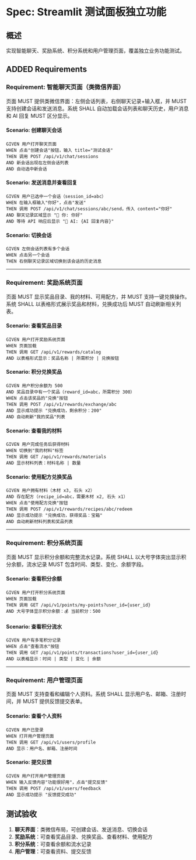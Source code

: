 # Spec: Streamlit 测试面板独立功能

## 概述
实现智能聊天、奖励系统、积分系统和用户管理页面，覆盖独立业务功能测试。

## ADDED Requirements

### Requirement: 智能聊天页面（类微信界面）
页面 MUST 提供类微信界面：左侧会话列表，右侧聊天记录+输入框，并 MUST 支持创建会话和发送消息。系统 SHALL 自动加载会话列表和聊天历史，用户消息和 AI 回复 MUST 区分显示。

#### Scenario: 创建聊天会话
```
GIVEN 用户打开聊天页面
WHEN 点击"创建会话"按钮，输入 title="测试会话"
THEN 调用 POST /api/v1/chat/sessions
AND 新会话出现在左侧会话列表
AND 自动选中新会话
```

#### Scenario: 发送消息并查看回复
```
GIVEN 用户已选中一个会话（session_id=abc）
WHEN 在输入框输入"你好"，点击"发送"
THEN 调用 POST /api/v1/chat/sessions/abc/send，传入 content="你好"
AND 聊天记录区域显示 "👤 你: 你好"
AND 等待 API 响应后显示 "🤖 AI: {AI 回复内容}"
```

#### Scenario: 切换会话
```
GIVEN 左侧会话列表有多个会话
WHEN 点击另一个会话
THEN 右侧聊天记录区域切换到该会话的历史消息
```

---

### Requirement: 奖励系统页面
页面 MUST 显示奖品目录、我的材料、可用配方，并 MUST 支持一键兑换操作。系统 SHALL 以表格形式展示奖品和材料，兑换成功后 MUST 自动刷新相关列表。

#### Scenario: 查看奖品目录
```
GIVEN 用户打开奖励系统页面
WHEN 页面加载
THEN 调用 GET /api/v1/rewards/catalog
AND 以表格形式显示：奖品名称 | 所需积分 | 兑换按钮
```

#### Scenario: 积分兑换奖品
```
GIVEN 用户积分余额为 500
AND 奖品目录中有一个奖品（reward_id=abc，所需积分 300）
WHEN 点击该奖品的"兑换"按钮
THEN 调用 POST /api/v1/rewards/exchange/abc
AND 显示成功提示 "兑换成功，剩余积分：200"
AND 自动刷新"我的奖品"列表
```

#### Scenario: 查看我的材料
```
GIVEN 用户完成任务后获得材料
WHEN 切换到"我的材料"标签
THEN 调用 GET /api/v1/rewards/materials
AND 显示材料列表：材料名称 | 数量
```

#### Scenario: 使用配方兑换奖品
```
GIVEN 用户拥有材料（木材 x3, 石头 x2）
AND 存在配方（recipe_id=abc，需要木材 x2, 石头 x1）
WHEN 点击"使用配方兑换"按钮
THEN 调用 POST /api/v1/rewards/recipes/abc/redeem
AND 显示成功提示 "兑换成功，获得奖品：宝箱"
AND 自动刷新材料列表和奖品列表
```

---

### Requirement: 积分系统页面
页面 MUST 显示积分余额和完整流水记录。系统 SHALL 以大号字体突出显示积分余额，流水记录 MUST 包含时间、类型、变化、余额字段。

#### Scenario: 查看积分余额
```
GIVEN 用户打开积分系统页面
WHEN 页面加载
THEN 调用 GET /api/v1/points/my-points?user_id={user_id}
AND 大号字体显示积分余额：💰 当前积分：500
```

#### Scenario: 查看积分流水
```
GIVEN 用户有多笔积分记录
WHEN 点击"查看流水"按钮
THEN 调用 GET /api/v1/points/transactions?user_id={user_id}
AND 以表格显示：时间 | 类型 | 变化 | 余额
```

---

### Requirement: 用户管理页面
页面 MUST 支持查看和编辑个人资料。系统 SHALL 显示用户名、邮箱、注册时间，并 MUST 提供反馈提交表单。

#### Scenario: 查看个人资料
```
GIVEN 用户已登录
WHEN 打开用户管理页面
THEN 调用 GET /api/v1/users/profile
AND 显示：用户名、邮箱、注册时间
```

#### Scenario: 提交反馈
```
GIVEN 用户打开用户管理页面
WHEN 输入反馈内容"功能很好用"，点击"提交反馈"
THEN 调用 POST /api/v1/users/feedback
AND 显示成功提示 "反馈提交成功"
```

## 测试验收
1. **聊天界面**：类微信布局，可创建会话、发送消息、切换会话
2. **奖励系统**：可查看奖品目录、兑换奖品、查看材料、使用配方
3. **积分系统**：可查看余额和流水记录
4. **用户管理**：可查看资料、提交反馈
